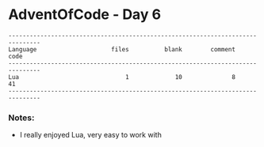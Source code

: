 # AdventOfCode - Day 6

```
-------------------------------------------------------------------------------
Language                     files          blank        comment           code
-------------------------------------------------------------------------------
Lua                              1             10              8             41
-------------------------------------------------------------------------------
```

### Notes:

* I really enjoyed Lua, very easy to work with
